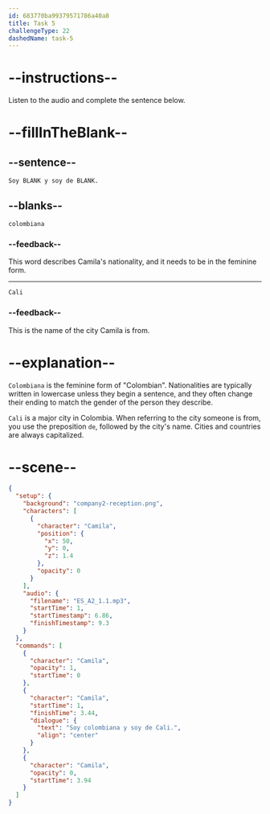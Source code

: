 ```yaml
---
id: 683770ba99379571786a40a8
title: Task 5
challengeType: 22
dashedName: task-5
---
```


<!-- (Audio) Camila: Soy colombiana y soy de Cali. -->

# --instructions--

Listen to the audio and complete the sentence below.

# --fillInTheBlank--

## --sentence--

`Soy BLANK y soy de BLANK.`

## --blanks--

`colombiana`

### --feedback--

This word describes Camila's nationality, and it needs to be in the feminine form.

---

`Cali`

### --feedback--

This is the name of the city Camila is from.

# --explanation--

`Colombiana` is the feminine form of "Colombian". Nationalities are typically written in lowercase unless they begin a sentence, and they often change their ending to match the gender of the person they describe.

`Cali` is a major city in Colombia. When referring to the city someone is from, you use the preposition `de`, followed by the city's name. Cities and countries are always capitalized.

# --scene--

```json
{
  "setup": {
    "background": "company2-reception.png",
    "characters": [
      {
        "character": "Camila",
        "position": {
          "x": 50,
          "y": 0,
          "z": 1.4
        },
        "opacity": 0
      }
    ],
    "audio": {
      "filename": "ES_A2_1.1.mp3",
      "startTime": 1,
      "startTimestamp": 6.86,
      "finishTimestamp": 9.3
    }
  },
  "commands": [
    {
      "character": "Camila",
      "opacity": 1,
      "startTime": 0
    },
    {
      "character": "Camila",
      "startTime": 1,
      "finishTime": 3.44,
      "dialogue": {
        "text": "Soy colombiana y soy de Cali.",
        "align": "center"
      }
    },
    {
      "character": "Camila",
      "opacity": 0,
      "startTime": 3.94
    }
  ]
}
```
